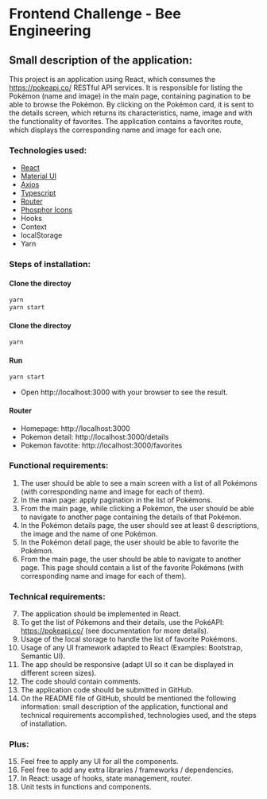 # Frontend Challenge - Bee Engineering

## Small description of the application:

This project is an application using React, which consumes the https://pokeapi.co/ RESTful API services. It is responsible for listing the Pokémon (name and image) in the main page, containing pagination to be able to browse the Pokémon. By clicking on the Pokémon card, it is sent to the details screen, which returns its characteristics, name, image and with the functionality of favorites. The application contains a favorites route, which displays the corresponding name and image for each one.

### Technologies used:

- [React](https://pt-br.reactjs.org/)
- [Material UI](https://mui.com/pt/)
- [Axios](https://axios-http.com/ptbr/docs/intro)
- [Typescript](https://www.typescriptlang.org/)
- [Router](https://reactrouter.com/)
- [Phosphor Icons](https://phosphoricons.com/)
- Hooks
- Context
- localStorage
- Yarn

### Steps of installation:

#### Clone the directoy

```bash
yarn
yarn start
```

#### Clone the directoy

```bash
yarn
```

#### Run

```bash
yarn start
```

- Open http://localhost:3000 with your browser to see the result.

#### Router

- Homepage: http://localhost:3000
- Pokemon detail: http://localhost:3000/details
- Pokemon favotite: http://localhost:3000/favorites

### Functional requirements:

1. The user should be able to see a main screen with a list of all Pokémons (with
   corresponding name and image for each of them).
2. In the main page: apply pagination in the list of Pokémons.
3. From the main page, while clicking a Pokémon, the user should be able to navigate to
   another page containing the details of that Pokémon.
4. In the Pokémon details page, the user should see at least 6 descriptions, the image and
   the name of one Pokémon.
5. In the Pokémon detail page, the user should be able to favorite the Pokémon.
6. From the main page, the user should be able to navigate to another page. This page
   should contain a list of the favorite Pokémons (with corresponding name and image for each
   of them).

### Technical requirements:

7. The application should be implemented in React.
8. To get the list of Pókemons and their details, use the PokéAPI: https://pokeapi.co/ (see
   documentation for more details).
9. Usage of the local storage to handle the list of favorite Pokémons.
10. Usage of any UI framework adapted to React (Examples: Bootstrap, Semantic UI).
11. The app should be responsive (adapt UI so it can be displayed in different screen sizes).
12. The code should contain comments.
13. The application code should be submitted in GitHub.
14. On the README file of GitHub, should be mentioned the following information: small
    description of the application, functional and technical requirements accomplished,
    technologies used, and the steps of installation.

### Plus:

15. Feel free to apply any UI for all the components.
16. Feel free to add any extra libraries / frameworks / dependencies.
17. In React: usage of hooks, state management, router.
18. Unit tests in functions and components.
